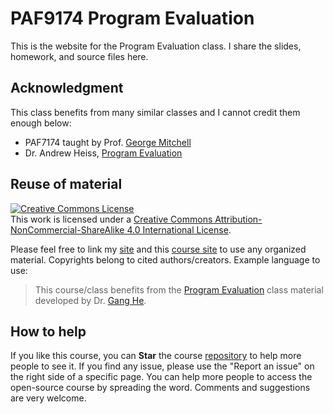 # PAF9174 Program Evaluation

This is the website for the Program Evaluation class. I share the slides, homework, and source files here.  

## Acknowledgment

This class benefits from many similar classes and I cannot credit them enough below:  

- PAF7174 taught by Prof. [George Mitchell](https://www.baruch.cuny.edu/profiles/faculty/George-Ellis-Mitchell) 
- Dr. Andrew Heiss, [Program Evaluation](https://evalsp24.classes.andrewheiss.com/)


## Reuse of material

<a rel="license" href="http://creativecommons.org/licenses/by-nc-sa/4.0/"><img alt="Creative Commons License" style="border-width:0" src="https://i.creativecommons.org/l/by-nc-sa/4.0/88x31.png" /></a><br />This work is licensed under a <a rel="license" href="http://creativecommons.org/licenses/by-nc-sa/4.0/">Creative Commons Attribution-NonCommercial-ShareAlike 4.0 International License</a>. 

Please feel free to link my [site](https://drganghe.github.io) and this [course site](https://drganghe.github.io/program-evaluation) to use any organized material. Copyrights belong to cited authors/creators. Example language to use:

> This course/class benefits from the [Program Evaluation](https://drganghe.github.io/program-evaluation) class material developed by Dr. [Gang He](https://drganghe.github.io).


## How to help  

If you like this course, you can **Star** the course [repository](https://github.com/drganghe/program-evaluation) to help more people to see it. If you find any issue, please use the "Report an issue" on the right side of a specific page. You can help more people to access the open-source course by spreading the word. Comments and suggestions are very welcome.
